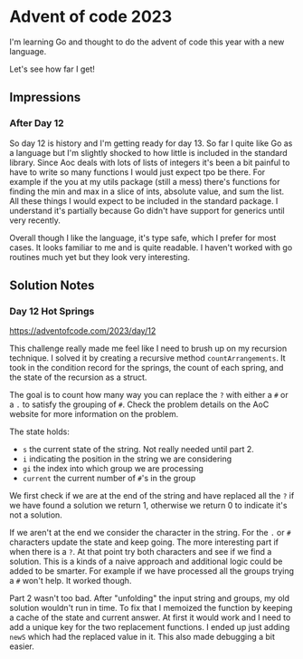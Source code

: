 # Advent of code 2023

I'm learning Go and thought to do the advent of code this year with a new language.

Let's see how far I get!

## Impressions

### After Day 12
So day 12 is history and I'm getting ready for day 13.  So far I quite like Go as a language but I'm slightly shocked to how little is included in the standard library. Since Aoc deals with lots of lists of integers it's been a bit painful to have to write so many functions I would just expect tpo be there.  For example if the you at my utils package (still a mess) there's functions for finding the min and max in a slice of ints, absolute value, and sum the list.  All these things I would expect to be included in the standard package.  I understand it's partially because Go didn't have support for generics until very recently.

Overall though I like the language, it's type safe, which I prefer for most cases.  It looks familiar to me and is quite readable.  I haven't worked with go routines much yet but they look very interesting.

## Solution Notes

### Day 12 Hot Springs

https://adventofcode.com/2023/day/12

This challenge really made me feel like I need to brush up on my recursion technique.  I solved it by creating a recursive method `countArrangements`.  It took in the condition record for the springs, the count of each spring, and the state of the recursion as a struct. 

The goal is to count how many way you can replace the `?` with either a `#` or a `.` to satisfy the grouping of `#`.  Check the problem details on the AoC website for more information on the problem.

The state holds:
  - `s` the current state of the string.  Not really needed until part 2.  
  - `i` indicating the position in the string we are considering
  - `gi` the index into which group we are processing
  - `current` the current number of `#`'s in the group

We first check if we are at the end of the string and have replaced all the `?`  if we have found a solution we return 1, otherwise we return 0 to indicate it's not a solution.

If we aren't at the end we consider the character in the string.  For the `.` or `#` characters update the state and keep going.
The more interesting part if when there is a `?`.  At that point try both characters and see if we find a solution.  This is a kinds of a naive approach and additional logic could be added to be smarter.  For example if we have processed all the groups trying a `#` won't help.  It worked though.

Part 2 wasn't too bad.  After "unfolding" the input string and groups, my old solution wouldn't run in time. To fix that I memoized the function by keeping a cache of the state and current answer.  At first it would work and I need to add a unique key for the two replacement functions.  I ended up just adding `newS` which had the replaced value in it.  This also made debugging a bit easier.




